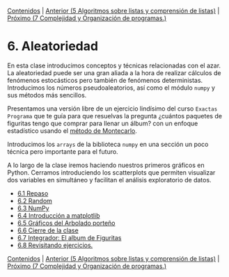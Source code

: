 [Contenidos](../Contenidos.md) \| [Anterior (5 Algoritmos sobre listas y comprensión de listas)](../05_Listas/00_Resumen.md) \| [Próximo (7 Complejidad y Organización de programas.)](../07_Organizacion/00_Resumen.md)

# 6. Aleatoriedad
En esta clase introducimos conceptos y técnicas relacionadas con el azar. La aleatoriedad puede ser una gran aliada a la hora de realizar cálculos de fenómenos estocásticos pero también de fenómenos deterministas.
Introducimos los números pseudoaleatorios, así como el módulo `numpy` y sus métodos más sencillos.

Presentamos una versión libre de un ejercicio lindísimo del curso `Exactas Programa` que te guía para que resuelvas la pregunta ¿cuántos paquetes de figuritas tengo que comprar para llenar un álbum? con un enfoque estadístico usando el [método de Montecarlo](https://es.wikipedia.org/wiki/M%C3%A9todo_de_Montecarlo).

Introducimos los `arrays` de la biblioteca `numpy` en una sección un poco técnica pero importante para el futuro. 

A lo largo de la clase iremos haciendo nuestros primeros gráficos en Python. Cerramos introduciendo los scatterplots que permiten visualizar dos variables en simultáneo y facilitan el análisis exploratorio de datos.


* [6.1 Repaso](01_Repaso.md)
* [6.2 Random](02_Random.md)
* [6.3 NumPy](03_NumPy_Arrays.md)
* [6.4 Introducción a matplotlib](04_Intro_mpl.md)
* [6.5 Gráficos del Arbolado porteño](05_Arboles3_plt.md)
* [6.6 Cierre de la clase](06_Cierre.md)
* [6.7 Integrador: El album de Figuritas](07_Figuritas.md)
* [6.8 Revisitando ejercicios.](08_Repaso.md)


[Contenidos](../Contenidos.md) \| [Anterior (5 Algoritmos sobre listas y comprensión de listas)](../05_Listas/00_Resumen.md) \| [Próximo (7 Complejidad y Organización de programas.)](../07_Organizacion/00_Resumen.md)
